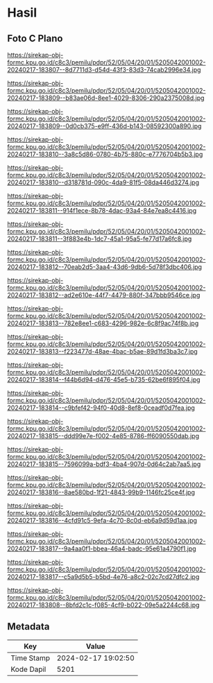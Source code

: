 # Hasil

## Foto C Plano

https://sirekap-obj-formc.kpu.go.id/c8c3/pemilu/pdpr/52/05/04/20/01/5205042001002-20240217-183807--8d7711d3-d54d-43f3-83d3-74cab2996e34.jpg

https://sirekap-obj-formc.kpu.go.id/c8c3/pemilu/pdpr/52/05/04/20/01/5205042001002-20240217-183809--b83ae06d-8ee1-4029-8306-290a2375008d.jpg

https://sirekap-obj-formc.kpu.go.id/c8c3/pemilu/pdpr/52/05/04/20/01/5205042001002-20240217-183809--0d0cb375-e9ff-436d-b143-08592300a890.jpg

https://sirekap-obj-formc.kpu.go.id/c8c3/pemilu/pdpr/52/05/04/20/01/5205042001002-20240217-183810--3a8c5d86-0780-4b75-880c-e7776704b5b3.jpg

https://sirekap-obj-formc.kpu.go.id/c8c3/pemilu/pdpr/52/05/04/20/01/5205042001002-20240217-183810--d318781d-090c-4da9-81f5-08da446d3274.jpg

https://sirekap-obj-formc.kpu.go.id/c8c3/pemilu/pdpr/52/05/04/20/01/5205042001002-20240217-183811--914f1ece-8b78-4dac-93a4-84e7ea8c4416.jpg

https://sirekap-obj-formc.kpu.go.id/c8c3/pemilu/pdpr/52/05/04/20/01/5205042001002-20240217-183811--3f883e4b-1dc7-45a1-95a5-fe77d17a6fc8.jpg

https://sirekap-obj-formc.kpu.go.id/c8c3/pemilu/pdpr/52/05/04/20/01/5205042001002-20240217-183812--70eab2d5-3aa4-43d6-9db6-5d78f3dbc406.jpg

https://sirekap-obj-formc.kpu.go.id/c8c3/pemilu/pdpr/52/05/04/20/01/5205042001002-20240217-183812--ad2e610e-44f7-4479-880f-347bbb9546ce.jpg

https://sirekap-obj-formc.kpu.go.id/c8c3/pemilu/pdpr/52/05/04/20/01/5205042001002-20240217-183813--782e8ee1-c683-4296-982e-6c8f9ac74f8b.jpg

https://sirekap-obj-formc.kpu.go.id/c8c3/pemilu/pdpr/52/05/04/20/01/5205042001002-20240217-183813--f223477d-48ae-4bac-b5ae-89d1fd3ba3c7.jpg

https://sirekap-obj-formc.kpu.go.id/c8c3/pemilu/pdpr/52/05/04/20/01/5205042001002-20240217-183814--f44b6d94-d476-45e5-b735-62be6f895f04.jpg

https://sirekap-obj-formc.kpu.go.id/c8c3/pemilu/pdpr/52/05/04/20/01/5205042001002-20240217-183814--c9bfef42-94f0-40d8-8ef8-0ceadf0d7fea.jpg

https://sirekap-obj-formc.kpu.go.id/c8c3/pemilu/pdpr/52/05/04/20/01/5205042001002-20240217-183815--ddd99e7e-f002-4e85-8786-ff6090550dab.jpg

https://sirekap-obj-formc.kpu.go.id/c8c3/pemilu/pdpr/52/05/04/20/01/5205042001002-20240217-183815--7596099a-bdf3-4ba4-907d-0d64c2ab7aa5.jpg

https://sirekap-obj-formc.kpu.go.id/c8c3/pemilu/pdpr/52/05/04/20/01/5205042001002-20240217-183816--8ae580bd-1f21-4843-99b9-1146fc25ce4f.jpg

https://sirekap-obj-formc.kpu.go.id/c8c3/pemilu/pdpr/52/05/04/20/01/5205042001002-20240217-183816--4cfd91c5-9efa-4c70-8c0d-eb6a9d59d1aa.jpg

https://sirekap-obj-formc.kpu.go.id/c8c3/pemilu/pdpr/52/05/04/20/01/5205042001002-20240217-183817--9a4aa0f1-bbea-46a4-badc-95e61a4790f1.jpg

https://sirekap-obj-formc.kpu.go.id/c8c3/pemilu/pdpr/52/05/04/20/01/5205042001002-20240217-183817--c5a9d5b5-b5bd-4e76-a8c2-02c7cd27dfc2.jpg

https://sirekap-obj-formc.kpu.go.id/c8c3/pemilu/pdpr/52/05/04/20/01/5205042001002-20240217-183808--8bfd2c1c-f085-4cf9-b022-09e5a2244c68.jpg


## Metadata

| Key        | Value               |
| ---------- | ------------------- |
| Time Stamp | 2024-02-17 19:02:50 |
| Kode Dapil | 5201                |



